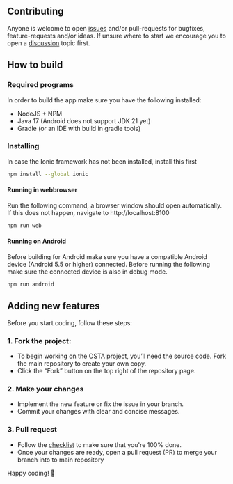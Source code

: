 ## Contributing
Anyone is welcome to open [issues](https://github.com/BauwenDR/osta/issues) and/or pull-requests for bugfixes, feature-requests and/or ideas. If unsure where to start we encourage you to open a [discussion](https://github.com/BauwenDR/osta/discussions) topic first.

## How to build
### Required programs
In order to build the app make sure you have the following installed:
- NodeJS + NPM
- Java 17 (Android does not support JDK 21 yet)
- Gradle (or an IDE with build in gradle tools)

### Installing
In case the Ionic framework has not been installed, install this first
```bash
npm install --global ionic
```

#### Running in webbrowser
Run the following command, a browser window should open automatically. If this does not happen, navigate to http://localhost:8100
```bash
npm run web
```

#### Running on Android
Before building for Android make sure you have a compatible Android device (Android 5.5 or higher) connected. 
Before running the following make sure the connected device is also in debug mode.
```bash
npm run android
```

## Adding new features
Before you start coding, follow these steps:

### 1. Fork the project:
  - To begin working on the OSTA project, you’ll need the source code. Fork the main repository to create your own copy.
  - Click the “Fork” button on the top right of the repository page.

### 2. Make your changes
  - Implement the new feature or fix the issue in your branch.
  - Commit your changes with clear and concise messages.

### 3. Pull request
  - Follow the [checklist](https://github.com/BauwenDR/osta/blob/main/.github/pull_request_template.md) to make sure that you're 100% done.
  - Once your changes are ready, open a pull request (PR) to merge your branch into to main repository

Happy coding! 🚀
